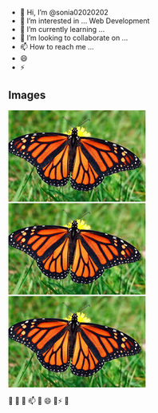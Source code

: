 <!---
sonia02020202/sonia02020202 is a ✨ special ✨ repository because its `README.md` (this file) appears on your GitHub profile.
You can click the Preview link to take a look at your changes.
--->
- 👋 Hi, I’m @sonia02020202
- 👀 I’m interested in ... Web Development
- 🌱 I’m currently learning ...
- 💞️ I’m looking to collaborate on ...
- 📫 How to reach me ...
- 😄 
- ⚡ 

## Images

![alt text](download.jpeg)
![alt text](download.jpeg)
![alt text](download.jpeg)
 
💞️ 🌱  💞️  📫 💞️ 😄 💞️⚡ 💞️


